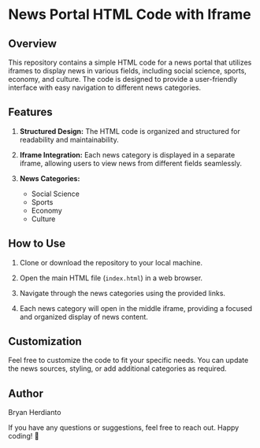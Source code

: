 # News Portal HTML Code with Iframe

## Overview

This repository contains a simple HTML code for a news portal that utilizes iframes to display news in various fields, including social science, sports, economy, and culture. The code is designed to provide a user-friendly interface with easy navigation to different news categories.

## Features

1. **Structured Design:** The HTML code is organized and structured for readability and maintainability.

2. **Iframe Integration:** Each news category is displayed in a separate iframe, allowing users to view news from different fields seamlessly.

3. **News Categories:**
   - Social Science
   - Sports
   - Economy
   - Culture

## How to Use

1. Clone or download the repository to your local machine.

2. Open the main HTML file (`index.html`) in a web browser.

3. Navigate through the news categories using the provided links.

4. Each news category will open in the middle iframe, providing a focused and organized display of news content.

## Customization

Feel free to customize the code to fit your specific needs. You can update the news sources, styling, or add additional categories as required.

## Author

Bryan Herdianto

If you have any questions or suggestions, feel free to reach out. Happy coding! 🚀

